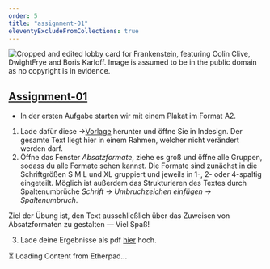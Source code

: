 ```yaml
---
order: 5
title: "assignment-01"
eleventyExcludeFromCollections: true
---
```


![Cropped and edited lobby card for Frankenstein, featuring Colin Clive, DwightFrye and Boris Karloff. Image is assumed to be in the public domain as no copyright is in evidence.](https://upload.wikimedia.org/wikipedia/commons/7/7e/Frankenstein1931CliveKarloffCrop.jpg)

## [Assignment-01](#assignment-01)

* In der ersten Aufgabe starten wir mit einem Plakat im Format A2. 
1. Lade dafür diese →[Vorlage](https://the-possible-platform.github.io/assets/vorlagen/241024_caap_text_a2%20Folder.zip) herunter und öffne Sie in Indesign. Der gesamte Text liegt hier in einem Rahmen, welcher nicht verändert werden darf. 
2. Öffne das Fenster _Absatzformate_, ziehe es groß und öffne alle Gruppen, sodass du alle Formate sehen kannst. Die Formate sind zunächst in die Schriftgrößen S M L und XL gruppiert und jeweils in 1-, 2- oder 4-spaltig eingeteilt. Möglich ist außerdem das Strukturieren des Textes durch Spaltenumbrüche _Schrift → Umbruchzeichen einfügen → Spaltenumbruch_.

Ziel der Übung ist, den Text ausschließlich über das Zuweisen von Absatzformaten zu gestalten — Viel Spaß!

3. Lade deine Ergebnisse als pdf [hier](https://drive.google.com/open?id=11zGp1AxggcMfUyyypoFPNFBfRmWKI48X&usp=drive_fs) hoch.

  <div id="submissions-01" class="pad-content">⏳ Loading Content from Etherpad...</div>


